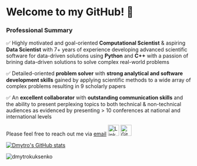 # Welcome to my GitHub! :wave:

### Professional Summary
                    
:white_check_mark:	Highly motivated and goal-oriented **Computational Scientist** & aspiring **Data Scientist** with 7+ years of experience developing advanced scientific software for data-driven solutions using **Python** and **C++** with a passion of brining data-driven solutions to solve complex real-world problems

:white_check_mark:	Detailed-oriented **problem solver** with **strong analytical and software development skills** gained 
by applying scientific methods to a wide array of complex problems resulting in 9 scholarly papers

:white_check_mark:	An **excellent collaborator** with **outstanding communication skills** and the ability 
to present perplexing topics to both technical & non-technical audiences as evidenced by presenting > 10 conferences at national and international levels

<!---
The statistics of my languages is:
[![Top Langs](https://github-readme-stats.vercel.app/api/top-langs/?username=dmytrokuksenko)](https://github.com/anuraghazra/github-readme-stats)
--->

Please feel free to reach out me via [email](kuksenko.dima@gmail.com)
<a href="https://www.linkedin.com/in/dmytrokuksenko/" target="_blank"><img src="https://raw.githubusercontent.com/nakulbhati/nakulbhati/master/contain/in.png" alt="LinkedIn" width="30"></a>
<a href="https://github.com/dmytrokuksenko" target="_blank"><img src="https://raw.githubusercontent.com/nakulbhati/nakulbhati/master/contain/git.png" alt="GitHub" width="30"></a>

[![Dmytro's GitHub stats](https://github-readme-stats.vercel.app/api?username=dmytrokuksenko&show_icons=true&theme=dark)](https://github.com/anuraghazra/github-readme-stats)

<p align="left"> <img src="https://komarev.com/ghpvc/?username=dmytrokukseno&color=brightgreen" alt="dmytrokuksenko" /> </p>
